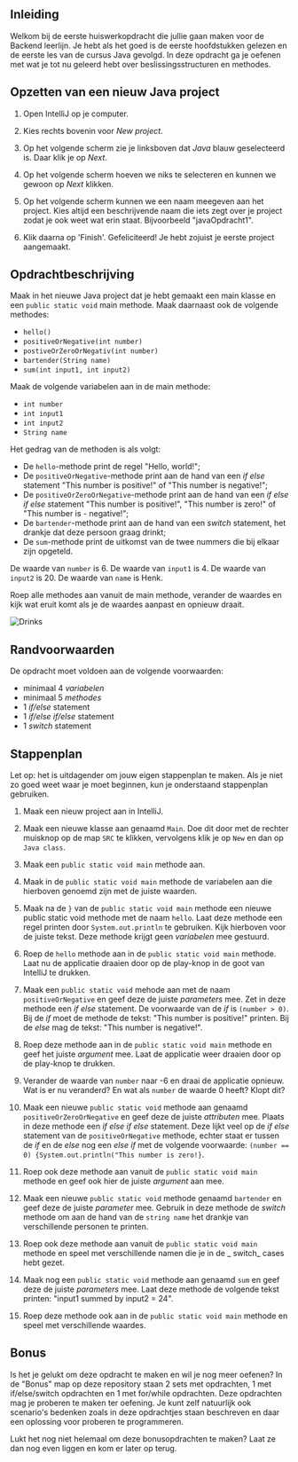 ## Inleiding
Welkom bij de eerste huiswerkopdracht die jullie gaan maken voor de Backend leerlijn. Je hebt als het goed is de eerste hoofdstukken gelezen en de eerste les van de cursus Java gevolgd. In deze opdracht ga je oefenen met wat je tot nu geleerd hebt over beslissingsstructuren en methodes. 

## Opzetten van een nieuw Java project

1. Open IntelliJ op je computer.

2. Kies rechts bovenin voor _New project_.

3. Op het volgende scherm zie je linksboven dat _Java_ blauw geselecteerd is. Daar klik je op _Next_.

4. Op het volgende scherm hoeven we niks te selecteren en kunnen we gewoon op _Next_ klikken.

5. Op het volgende scherm kunnen we een naam meegeven aan het project. Kies altijd een beschrijvende naam die iets zegt over je project zodat je ook weet wat erin staat. Bijvoorbeeld "javaOpdracht1".

6. Klik daarna op 'Finish'. Gefeliciteerd! Je hebt zojuist je eerste project aangemaakt.

## Opdrachtbeschrijving

Maak in het nieuwe Java project dat je hebt gemaakt een main klasse en een `public static void` main methode. Maak daarnaast ook de volgende methodes:
- `hello()`
- `positiveOrNegative(int number)`
- `postiveOrZeroOrNegativ(int number)`
- `bartender(String name)`
- `sum(int input1, int input2)`

Maak de volgende variabelen aan in de main methode:
- `int number`
- `int input1`
- `int input2`
- `String name`

Het gedrag van de methoden is als volgt: 
- De `hello`-methode print de regel "Hello, world!";
- De `positiveOrNegative`-methode print aan de hand van een _if else_ statement "This number is positive!" of "This number is negative!";
- De `positiveOrZeroOrNegative`-methode print aan de hand van een _if else if else_ statement "This number is positive!", "This number is zero!" of "This number is - negative!";
- De `bartender`-methode print aan de hand van een _switch_ statement, het drankje dat deze persoon graag drinkt;
- De `sum`-methode print de uitkomst van de twee nummers die bij elkaar zijn opgeteld.

De waarde van `number` is 6.
De waarde van `input1` is 4.
De waarde van `input2` is 20.
De waarde van `name` is Henk.

Roep alle methodes aan vanuit de main methode, verander de waardes en kijk wat eruit komt als je de waardes aanpast en opnieuw draait. 

![Drinks](./assets/drankjes.jpg)


## Randvoorwaarden
De opdracht moet voldoen aan de volgende voorwaarden:

- minimaal 4 _variabelen_ 
- minimaal 5 _methodes_
- 1 _if/else_ statement
- 1 _if/else if/else_ statement
- 1 _switch_ statement


## Stappenplan
Let op: het is uitdagender om jouw eigen stappenplan te maken. Als je niet zo goed weet waar je moet beginnen, kun je onderstaand stappenplan gebruiken.

1. Maak een nieuw project aan in IntelliJ.

2. Maak een nieuwe klasse aan genaamd  `Main`. Doe dit door met de rechter muisknop op de map `SRC` te klikken, vervolgens klik je op `New` en dan op `Java class`. 

3. Maak een `public static void main` methode aan.

4. Maak in de `public static void main` methode de variabelen aan die hierboven genoemd zijn met de juiste waarden. 

5. Maak na de `}` van de `public static void main` methode een nieuwe public static void methode met de naam `hello`. Laat deze methode een regel printen door `System.out.println` te gebruiken. Kijk hierboven voor de juiste tekst. Deze methode krijgt geen _variabelen_ mee gestuurd. 

6. Roep de `hello` methode aan in de `public static void main` methode. Laat nu de applicatie draaien door op de play-knop in de goot van IntelliJ te drukken.

7. Maak een `public static void` mehode aan met de naam `positiveOrNegative` en geef deze de juiste _parameters_ mee. Zet in deze methode een _if else_ statement. De voorwaarde van de _if_ is `(number > 0)`. Bij de _if_ moet de methode de tekst: "This number is positive!" printen. Bij de _else_ mag de tekst: "This number is negative!".

8. Roep deze methode aan in de `public static void main` methode en geef het juiste _argument_ mee. Laat de applicatie weer draaien door op de play-knop te drukken. 

9. Verander de waarde van `number` naar -6 en draai de applicatie opnieuw. Wat is er nu veranderd? En wat als `number` de waarde 0 heeft? Klopt dit?

10. Maak een nieuwe `public static void` methode aan genaamd `positiveOrZeroOrNegative` en geef deze de juiste _attributen_ mee. Plaats in deze methode een _if else if else_ statement. Deze lijkt veel op de _if else_ statement van de `positiveOrNegative` methode, echter staat er tussen de _if_ en de _else_ nog een _else if_ met de volgende voorwaarde: `(number == 0) {System.out.println("This number is zero!}`. 

11. Roep ook deze methode aan vanuit de `public static void main` methode en geef ook hier de juiste _argument_ aan mee.

12. Maak een nieuwe `public static void` methode genaamd `bartender` en geef deze de juiste _parameter_ mee. Gebruik in deze methode de _switch_ methode om aan de hand van de `string name` het drankje van verschillende personen te printen. 

13. Roep ook deze methode aan vanuit de `public static void main` methode en speel met verschillende namen die je in de _ switch_ cases hebt gezet. 

14. Maak nog een `public static void` methode aan genaamd `sum` en geef deze de juiste _parameters_ mee. Laat deze methode de volgende tekst printen: "input1 summed by input2 = 24".

15. Roep deze methode ook aan in de `public static void main` methode en speel met verschillende waardes.

## Bonus

Is het je gelukt om deze opdracht te maken en wil je nog meer oefenen? 
In de "Bonus" map op deze repository staan 2 sets met opdrachten, 1 met if/else/switch opdrachten en 1 met for/while opdrachten. 
Deze opdrachten mag je proberen te maken ter oefening. 
Je kunt zelf natuurlijk ook scenario's bedenken zoals in deze opdrachtjes staan beschreven en daar een oplossing voor proberen te programmeren. 

Lukt het nog niet helemaal om deze bonusopdrachten te maken? Laat ze dan nog  even liggen en kom er later op terug.
